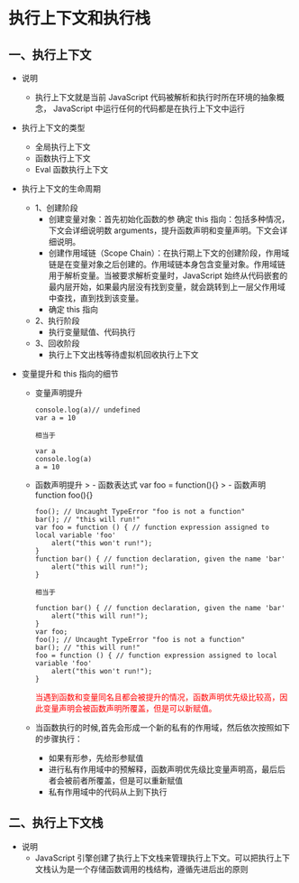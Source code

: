 # 执行上下文和执行栈

## 一、执行上下文

- 说明

  - 执行上下文就是当前 JavaScript 代码被解析和执行时所在环境的抽象概念， JavaScript 中运行任何的代码都是在执行上下文中运行

- 执行上下文的类型

  - 全局执行上下文
  - 函数执行上下文
  - Eval 函数执行上下文

- 执行上下文的生命周期
  - 1、创建阶段
    - 创建变量对象：首先初始化函数的参 确定 this 指向：包括多种情况，下文会详细说明数 arguments，提升函数声明和变量声明。下文会详细说明。
    - 创建作用域链（Scope Chain）：在执行期上下文的创建阶段，作用域链是在变量对象之后创建的。作用域链本身包含变量对象。作用域链用于解析变量。当被要求解析变量时，JavaScript 始终从代码嵌套的最内层开始，如果最内层没有找到变量，就会跳转到上一层父作用域中查找，直到找到该变量。
    - 确定 this 指向
  - 2、执行阶段
    - 执行变量赋值、代码执行
  - 3、回收阶段
    - 执行上下文出栈等待虚拟机回收执行上下文
- 变量提升和 this 指向的细节

  - 变量声明提升

    ```dotnetcli
    console.log(a)// undefined
    var a = 10

    相当于

    var a
    console.log(a)
    a = 10
    ```

  - 函数声明提升 > - 函数表达式 var foo = function(){} > - 函数声明 function foo(){}

    ```dotnetcli
    foo(); // Uncaught TypeError "foo is not a function"
    bar(); // "this will run!"
    var foo = function () { // function expression assigned to local variable 'foo'
        alert("this won't run!");
    }
    function bar() { // function declaration, given the name 'bar'
        alert("this will run!");
    }

    相当于

    function bar() { // function declaration, given the name 'bar'
        alert("this will run!");
    }
    var foo;
    foo(); // Uncaught TypeError "foo is not a function"
    bar(); // "this will run!"
    foo = function () { // function expression assigned to local variable 'foo'
        alert("this won't run!");
    }
    ```

    <font color=red>当遇到函数和变量同名且都会被提升的情况，函数声明优先级比较高，因此变量声明会被函数声明所覆盖，但是可以新赋值。</font>

  - 当函数执行的时候,首先会形成一个新的私有的作用域，然后依次按照如下的步骤执行：
    - 如果有形参，先给形参赋值
    - 进行私有作用域中的预解释，函数声明优先级比变量声明高，最后后者会被前者所覆盖，但是可以重新赋值
    - 私有作用域中的代码从上到下执行

## 二、执行上下文栈

- 说明
  - JavaScript 引擎创建了执行上下文栈来管理执行上下文。可以把执行上下文栈认为是一个存储函数调用的栈结构，遵循先进后出的原则
